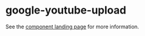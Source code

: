 google-youtube-upload
=====================

See the [component landing page](http://googlewebcomponents.github.io/google-youtube-upload) for more information.
